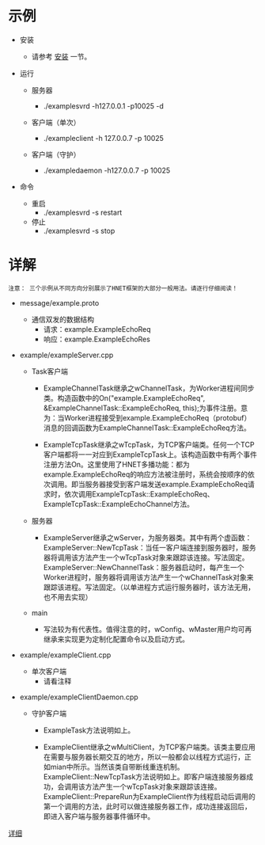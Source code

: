 # 示例

* 安装
    * 请参考 [安装](install/README.md) 一节。

* 运行
    * 服务器
        * ./examplesvrd -h127.0.0.1 -p10025 -d

    * 客户端（单次）
        * ./exampleclient -h 127.0.0.7 -p 10025

    * 客户端（守护）
        * ./exampledaemon -h127.0.0.7 -p 10025

* 命令
    * 重启
        * ./examplesvrd -s restart
    * 停止
        * ./examplesvrd -s stop

# 详解

```
注意： 三个示例从不同方向分别展示了HNET框架的大部分一般用法。请逐行仔细阅读！
```

* message/example.proto
    * 通信双发的数据结构
        * 请求：example.ExampleEchoReq
        * 响应：example.ExampleEchoRes

* example/exampleServer.cpp
    * Task客户端
        * ExampleChannelTask继承之wChannelTask，为Worker进程间同步类。构造函数中的On("example.ExampleEchoReq", &ExampleChannelTask::ExampleEchoReq, this);为事件注册。意为：当Worker进程接受到example.ExampleEchoReq（protobuf）消息的回调函数为ExampleChannelTask::ExampleEchoReq方法。

        * ExampleTcpTask继承之wTcpTask，为TCP客户端类。任何一个TCP客户端都将一一对应到ExampleTcpTask上。该构造函数中有两个事件注册方法On。这里使用了HNET多播功能：都为example.ExampleEchoReq的响应方法被注册时，系统会按顺序的依次调用。即当服务器接受到客户端发送example.ExampleEchoReq请求时，依次调用ExampleTcpTask::ExampleEchoReq、ExampleTcpTask::ExampleEchoChannel方法。

    * 服务器
        * ExampleServer继承之wServer，为服务器类。其中有两个虚函数：
            ExampleServer::NewTcpTask：当任一客户端连接到服务器时，服务器将调用该方法产生一个wTcpTask对象来跟踪该连接。写法固定。
            ExampleServer::NewChannelTask：服务器启动时，每产生一个Worker进程时，服务器将调用该方法产生一个wChannelTask对象来跟踪该进程。写法固定。（以单进程方式运行服务器时，该方法无用，也不用去实现）

    * main
        * 写法较为有代表性。值得注意的时，wConfig、wMaster用户均可再继承来实现更为定制化配置命令以及启动方式。

* example/exampleClient.cpp
    * 单次客户端
        * 请看注释

* example/exampleClientDaemon.cpp
    * 守护客户端
        * ExampleTask方法说明如上。

        * ExampleClient继承之wMultiClient，为TCP客户端类。该类主要应用在需要与服务器长期交互的地方，所以一般都会以线程方式运行，正如mian中所示。当然该类自带断线重连机制。
            ExampleClient::NewTcpTask方法说明如上。即客户端连接服务器成功，会调用该方法产生一个wTcpTask对象来跟踪该连接。
            ExampleClient::PrepareRun为ExampleClient作为线程启动后调用的第一个调用的方法，此时可以做连接服务器工作，成功连接返回后，即进入客户端与服务器事件循环中。


[详细](../instructions/README.md)

